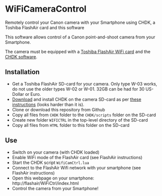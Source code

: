 # WiFiCameraControl
Remotely control your Canon camera with your Smartphone using CHDK, a Toshiba FlashAir card and this software 

This software allows control of a Canon point-and-shoot camera from your Smartphone.

The camera must be equipped with a [Toshiba FlashAir WiFi card](https://www.toshiba.co.jp/p-media/wwsite/flashair.htm) and the [CHDK software](http://chdk.wikia.com/wiki/CHDK).

## Installation
* Get a Toshiba FlashAir SD-card for your camera. Only type W-03 works, do not use the older types W-02 or W-01. 32GB can be had for 30 US-Dollar or Euro.
* [Download](http://chdk.wikia.com/wiki/Downloads#Links_to_the_Different_CHDK_Builds) and install CHDK on the camera SD-card as per [these instructions](http://chdk.wikia.com/wiki/Downloads#Installation) (looks harder than it is).
* Clone or download this repository from Github
* Copy all files from `CHDK` folder to the `CHDK/scripts` folder on the SD-card
* Create new folder `WIFICTRL` in the top-level directory of the SD-card
* Copy all files from `HTML` folder to this folder on the SD-card

## Use
* Switch on your camera (with CHDK loaded)
* Enable WiFi mode of the FlashAir card (see FlashAir instructions)
* Start the CHDK script `WifiCamCtrl.lua`
* Connect to the FlashAir Wifi network with your smartphone (see FlashAir instructions)
* Open this webpage on your smartphone: http://flashair/WiFiCtrl/index.html
* Control the camera from your Smartphone!
